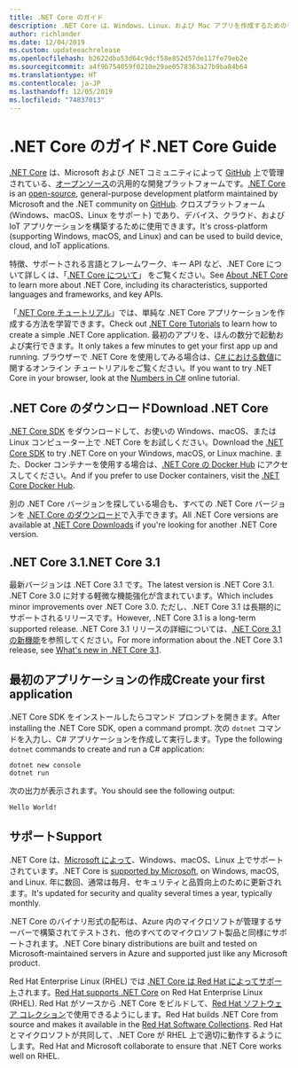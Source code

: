 ```yaml
---
title: .NET Core のガイド
description: .NET Core は、Windows、Linux、および Mac アプリを作成するためのモジュール型の高性能な .NET 実装です。 ここでは、.NET Core の概要について説明します。
author: richlander
ms.date: 12/04/2019
ms.custom: updateeachrelease
ms.openlocfilehash: b2622dba53d64c9dcf58e852d57de117fe79eb2e
ms.sourcegitcommit: a4f9b754059f0210e29ae0578363a27b9ba84b64
ms.translationtype: HT
ms.contentlocale: ja-JP
ms.lasthandoff: 12/05/2019
ms.locfileid: "74837013"
---
```

# <a name="net-core-guide"></a><span data-ttu-id="c722f-104">.NET Core のガイド</span><span class="sxs-lookup"><span data-stu-id="c722f-104">.NET Core Guide</span></span>

<span data-ttu-id="c722f-105">[.NET Core](about.md) は、Microsoft および .NET コミュニティによって [GitHub](https://github.com/dotnet/core) 上で管理されている、[オープンソース](https://github.com/dotnet/coreclr/blob/master/LICENSE.TXT)の汎用的な開発プラットフォームです。</span><span class="sxs-lookup"><span data-stu-id="c722f-105">[.NET Core](about.md) is an [open-source](https://github.com/dotnet/coreclr/blob/master/LICENSE.TXT), general-purpose development platform maintained by Microsoft and the .NET community on [GitHub](https://github.com/dotnet/core).</span></span> <span data-ttu-id="c722f-106">クロスプラットフォーム (Windows、macOS、Linux をサポート) であり、デバイス、クラウド、および IoT アプリケーションを構築するために使用できます。</span><span class="sxs-lookup"><span data-stu-id="c722f-106">It's cross-platform (supporting Windows, macOS, and Linux) and can be used to build device, cloud, and IoT applications.</span></span>

<span data-ttu-id="c722f-107">特徴、サポートされる言語とフレームワーク、キー API など、.NET Core について詳しくは、「[.NET Core について](about.md)」 をご覧ください。</span><span class="sxs-lookup"><span data-stu-id="c722f-107">See [About .NET Core](about.md) to learn more about .NET Core, including its characteristics, supported languages and frameworks, and key APIs.</span></span>

<span data-ttu-id="c722f-108">「[.NET Core チュートリアル](tutorials/index.md)」では、単純な .NET Core アプリケーションを作成する方法を学習できます。</span><span class="sxs-lookup"><span data-stu-id="c722f-108">Check out [.NET Core Tutorials](tutorials/index.md) to learn how to create a simple .NET Core application.</span></span> <span data-ttu-id="c722f-109">最初のアプリを、ほんの数分で起動および実行できます。</span><span class="sxs-lookup"><span data-stu-id="c722f-109">It only takes a few minutes to get your first app up and running.</span></span> <span data-ttu-id="c722f-110">ブラウザーで .NET Core を使用してみる場合は、[C# における数値](../csharp/tutorials/intro-to-csharp/numbers-in-csharp.yml)に関するオンライン チュートリアルをご覧ください。</span><span class="sxs-lookup"><span data-stu-id="c722f-110">If you want to try .NET Core in your browser, look at the [Numbers in C#](../csharp/tutorials/intro-to-csharp/numbers-in-csharp.yml) online tutorial.</span></span>

## <a name="download-net-core"></a><span data-ttu-id="c722f-111">.NET Core のダウンロード</span><span class="sxs-lookup"><span data-stu-id="c722f-111">Download .NET Core</span></span>

<span data-ttu-id="c722f-112">[.NET Core SDK](https://www.microsoft.com/net/download) をダウンロードして、お使いの Windows、macOS、または Linux コンピューター上で .NET Core をお試しください。</span><span class="sxs-lookup"><span data-stu-id="c722f-112">Download the [.NET Core SDK](https://www.microsoft.com/net/download) to try .NET Core on your Windows, macOS, or Linux machine.</span></span> <span data-ttu-id="c722f-113">また、Docker コンテナーを使用する場合は、[.NET Core の Docker Hub](https://hub.docker.com/_/microsoft-dotnet-core/) にアクセスしてください。</span><span class="sxs-lookup"><span data-stu-id="c722f-113">And if you prefer to use Docker containers, visit the [.NET Core Docker Hub](https://hub.docker.com/_/microsoft-dotnet-core/).</span></span>

<span data-ttu-id="c722f-114">別の .NET Core バージョンを探している場合も、すべての .NET Core バージョンを [.NET Core のダウンロード](https://dotnet.microsoft.com/download/dotnet-core)で入手できます。</span><span class="sxs-lookup"><span data-stu-id="c722f-114">All .NET Core versions are available at [.NET Core Downloads](https://dotnet.microsoft.com/download/dotnet-core) if you're looking for another .NET Core version.</span></span>

## <a name="net-core-31"></a><span data-ttu-id="c722f-115">.NET Core 3.1</span><span class="sxs-lookup"><span data-stu-id="c722f-115">.NET Core 3.1</span></span>

<span data-ttu-id="c722f-116">最新バージョンは .NET Core 3.1 です。</span><span class="sxs-lookup"><span data-stu-id="c722f-116">The latest version is .NET Core 3.1.</span></span> <span data-ttu-id="c722f-117">.NET Core 3.0 に対する軽微な機能強化が含まれています。</span><span class="sxs-lookup"><span data-stu-id="c722f-117">Which includes minor improvements over .NET Core 3.0.</span></span> <span data-ttu-id="c722f-118">ただし、.NET Core 3.1 は長期的にサポートされるリリースです。</span><span class="sxs-lookup"><span data-stu-id="c722f-118">However, .NET Core 3.1 is a long-term supported release.</span></span> <span data-ttu-id="c722f-119">.NET Core 3.1 リリースの詳細については、[.NET Core 3.1 の新機能](./whats-new/dotnet-core-3-1.md)を参照してください。</span><span class="sxs-lookup"><span data-stu-id="c722f-119">For more information about the .NET Core 3.1 release, see [What's new in .NET Core 3.1](./whats-new/dotnet-core-3-1.md).</span></span>

## <a name="create-your-first-application"></a><span data-ttu-id="c722f-120">最初のアプリケーションの作成</span><span class="sxs-lookup"><span data-stu-id="c722f-120">Create your first application</span></span>

<span data-ttu-id="c722f-121">.NET Core SDK をインストールしたらコマンド プロンプトを開きます。</span><span class="sxs-lookup"><span data-stu-id="c722f-121">After installing the .NET Core SDK, open a command prompt.</span></span> <span data-ttu-id="c722f-122">次の `dotnet` コマンドを入力し、C# アプリケーションを作成して実行します。</span><span class="sxs-lookup"><span data-stu-id="c722f-122">Type the following `dotnet` commands to create and run a C# application:</span></span>

```dotnetcli
dotnet new console
dotnet run
```

<span data-ttu-id="c722f-123">次の出力が表示されます。</span><span class="sxs-lookup"><span data-stu-id="c722f-123">You should see the following output:</span></span>

```output
Hello World!
```

## <a name="support"></a><span data-ttu-id="c722f-124">サポート</span><span class="sxs-lookup"><span data-stu-id="c722f-124">Support</span></span>

<span data-ttu-id="c722f-125">.NET Core は、[Microsoft によって](https://dotnet.microsoft.com/platform/support/policy)、Windows、macOS、Linux 上でサポートされています。</span><span class="sxs-lookup"><span data-stu-id="c722f-125">.NET Core is [supported by Microsoft](https://dotnet.microsoft.com/platform/support/policy), on Windows, macOS, and Linux.</span></span> <span data-ttu-id="c722f-126">年に数回、通常は毎月、セキュリティと品質向上のために更新されます。</span><span class="sxs-lookup"><span data-stu-id="c722f-126">It's updated for security and quality several times a year, typically monthly.</span></span>

<span data-ttu-id="c722f-127">.NET Core のバイナリ形式の配布は、Azure 内のマイクロソフトが管理するサーバーで構築されてテストされ、他のすべてのマイクロソフト製品と同様にサポートされます。</span><span class="sxs-lookup"><span data-stu-id="c722f-127">.NET Core binary distributions are built and tested on Microsoft-maintained servers in Azure and supported just like any Microsoft product.</span></span>

<span data-ttu-id="c722f-128">Red Hat Enterprise Linux (RHEL) では [.NET Core は Red Hat によってサポート](http://redhatloves.net/)されます。</span><span class="sxs-lookup"><span data-stu-id="c722f-128">[Red Hat supports .NET Core](http://redhatloves.net/) on Red Hat Enterprise Linux (RHEL).</span></span> <span data-ttu-id="c722f-129">Red Hat がソースから .NET Core をビルドして、[Red Hat ソフトウェア コレクション](https://developers.redhat.com/products/softwarecollections/overview/)で使用できるようにします。</span><span class="sxs-lookup"><span data-stu-id="c722f-129">Red Hat builds .NET Core from source and makes it available in the [Red Hat Software Collections](https://developers.redhat.com/products/softwarecollections/overview/).</span></span> <span data-ttu-id="c722f-130">Red Hat とマイクロソフトが共同して、.NET Core が RHEL 上で適切に動作するようにします。</span><span class="sxs-lookup"><span data-stu-id="c722f-130">Red Hat and Microsoft collaborate to ensure that .NET Core works well on RHEL.</span></span>
